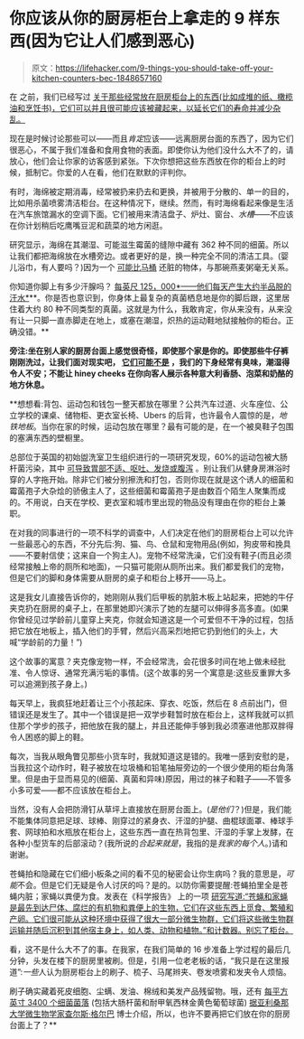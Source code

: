 # 你应该从你的厨房柜台上拿走的 9 样东西(因为它让人们感到恶心)

> 原文：<https://lifehacker.com/9-things-you-should-take-off-your-kitchen-counters-bec-1848657160>

在 之前，我们已经写过 [关于那些经常放在厨房柜台上的东西(比如成堆的纸、橄榄油和烹饪书)，它们可以并且很可能应该被藏起来，以延长它们的寿命并减少杂乱。](https://lifehacker.com/please-dont-store-these-things-on-your-kitchen-counter-1847812876) 

现在是时候讨论那些可以——而且*肯定*应该——远离厨房台面的东西了，因为它们很恶心，不属于我们准备和食用食物的表面。即使你认为他们没什么大不了的，请放心，他们会让你家的访客感到紧张。下次你想把这些东西放在你的柜台上的时候，抵制它。你爱的人在看，他们在默默的评判你。

有时，海绵被定期消毒，经常被扔来扔去和更换，并被用于分散的、单一的目的，比如用杀菌喷雾清洁柜台。在这种情况下，继续。然而，有时海绵看起来像是生活在汽车旅馆漏水的空调下面。它们被用来清洁盘子、炉灶、窗台、*水槽*——不应该在你计划稍后吃鹰嘴豆泥和蔬菜的地方闲逛。

研究显示，海绵在其潮湿、可能滋生霉菌的缝隙中藏有 362 种不同的细菌。所以让我们都把海绵放在水槽旁边。或者更好的是，换一种完全不同的清洁工具。(婴儿浴巾，有人要吗？)因为一个 [可能比马桶](https://time.com/4882325/kitchen-sponge-bacteria-dirty/) 还脏的物体，与那碗燕麦粥毫无关系。

你知道你脚上有多少汗腺吗？ [每英尺 125，000*——他们每天产生大约半品脱的汗水*](https://health.ucsd.edu/news/features/pages/2017-02-24-listicle-feet-facts.aspx#:~:text=Each%20foot%20has%20approximately%20125%2C000,a%20pint%20of%20perspiration%20daily.)**。你是否也意识到，你身体上最复杂的真菌栖息地是你的脚后跟，这里居住着大约 80 种不同类型的真菌。这就是为什么，我敢肯定，你从来没有，从来没有让一只脚一直赤脚走在地上，或塞在潮湿，炽热的运动鞋地狱接触你的柜台。正确没错。** 

**旁注:坐在别人家的厨房台面上感觉很奇怪，即使那个家是你的。即使那些牛仔裤刚刚洗过，让我们面对现实吧， [它们可能不是](https://www.realsimple.com/beauty-fashion/clothing-care/how-often-to-wash-jeans) ，我们的下身经常有臭味，潮湿得令人不安；不能让 hiney cheeks 在你向客人展示各种意大利香肠、泡菜和奶酪的地方休息。**

 **想想看:背包、运动包和钱包一整天都放在哪里？公共汽车过道、火车座位、公立学校的课桌、储物柜、更衣室长椅、Ubers 的后背，也许最令人震惊的是，*地铁地板*。当你在家的时候，运动包放在哪里？最有可能的是，在一个被臭鞋子包围的塞满东西的壁橱里。

总部位于英国的初始盥洗室卫生组织进行的一项研究发现，60%的运动包被大肠杆菌污染，其中 [可导致胃部不适、呕吐、发烧或腹泻](https://www.michigan.gov/documents/deq/deq-wd-gws-wcu-coliformbactiwellwatersampling_270604_7.pdf) 。别让我们从健身房淋浴时穿的人字拖开始。除非它们被分别擦洗和打包，否则你现在就是这个诱人的细菌和霉菌孢子大杂烩的骄傲主人了，这些细菌和霉菌孢子是由数百个陌生人聚集而成的。不用说，白天在学校、更衣室和城市里出现的物品没有理由在你的柜台上兼职。

在对我的同事进行的一项不科学的调查中，人们决定在他们的厨房柜台上可以允许一些最恶心的东西，不分先后:狗、猫、鸟、仓鼠和宠物用品(例如，狗皮带和挽具——不要射信使；这来自一个狗主人)。宠物不经常洗澡，它们没有鞋子(而且必须经常接触上帝的厕所和地面)，一只猫可能刚从厕所出来。我们都爱我们的宠物，但是它们的脚和身体需要从厨房的桌子和柜台上移开——马上。

这是我女儿直接告诉你的，她刚刚从我们后甲板的肮脏木板上站起来，把她的牛仔夹克扔在厨房的桌子上，在那里她即兴演示了她的左腿可以伸得多高多直。(如果你曾经见过学龄前儿童穿上夹克，你就会知道这是一个可爱但不干净的过程，包括把它放在地板上，插入他们的手臂，然后兴高采烈地把它扔到他们的头上，大喊“学龄前的力量！”)

这个故事的寓意？夹克像宠物一样，不会经常洗，会花很多时间在地上做未经批准、令人惊讶、通常充满污垢的事情。(这个故事的另一个寓意是:这些反重罪大多可以追溯到孩子身上。)

每天早上，我疯狂地赶着让三个小孩起床、穿衣、吃饭，然后在 8 点前出门，但错误还是发生了。其中一个错误是把一双学步鞋暂时放在柜台上，这样我就可以抓住那个学步的孩子，把他放在我的腿上，并且还能伸手够到我必须塞进他那双胖得令人困惑的脚上的鞋。

每次，当我从眼角瞥见那些小货车时，我就知道这是错的。我唯一感到安慰的是，当我拉这个动作时，鞋子被放在垃圾桶和铅笔抽屉旁边的一个很少使用的柜台角落里。但是由于显而易见的(细菌、真菌和异味)原因，用过的袜子和鞋子——不管多小多可爱——都不应该放在柜台上。

当然，没有人会把防滑钉从草坪上直接放在厨房台面上。(*是他们*？)但是，我们能不能集体同意把足球、球棒、刚穿过的紧身衣、汗湿的护腿、曲棍球面罩、棒球手套、网球拍和水瓶放在柜台上，这些东西一直在热背包里、汗湿的手掌上发酵，在各种小型货车的后部滚动？(我所说的*合起来就是*，我指的是*我家的每个人*。)请和谢谢。

苍蝇拍和隐藏在它们细小板条之间的看不见的秘密会让你生病吗？我的意思是，*可能*不会。但是它们无疑是令人讨厌的吗？是的。以防你需要提醒:苍蝇拍里全是苍蝇内脏；家蝇以粪便为食。发表在《科学报告》 上的一项 [研究写道:“苍蝇和家蝇是最先到达尸体、腐烂的有机物和粪便上的生物，它们在这些东西上觅食、繁殖和产卵。它们很可能从这种环境中获得了很大一部分微生物群，它们将这些微生物群运输并随后沉积到其他宿主身上，如人类、动物和植物。”和计数器。别忘了柜台。](https://www.nature.com/articles/s41598-017-16353-x) 

看，这不是什么大不了的事。在我家，在我们简单的 16 步准备上学过程的最后几分钟，头发在楼下的厨房里被刷。但是，引用一位老老板的话，“我只是在这里报道”:*一些*人认为厨房柜台上的刷子、梳子、马尾辫夹、卷发喷雾和发夹令人烦恼。

刷子确实藏着死皮细胞、尘螨、发油、棉绒和美发产品残留物。哦，还有 [每平方英寸 3400 个细菌菌落](https://www.mirror.co.uk/news/technology-science/science/brush-with-bacteria-hairbrushes-are-worst-household-802580) (包括大肠杆菌和耐甲氧西林金黄色葡萄球菌) [据亚利桑那大学微生物学家查尔斯·格尔巴](https://www.kold.com/story/8224070/a-brush-with-danger/) 博士介绍，所以，也许不要再把它们放在你的厨房台面上了？**